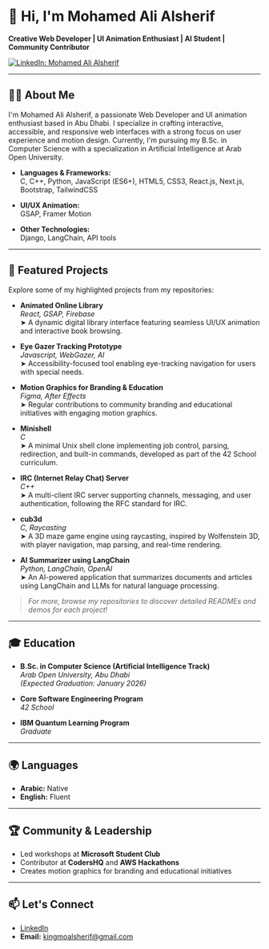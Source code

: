 # 👋 Hi, I'm Mohamed Ali Alsherif

**Creative Web Developer | UI Animation Enthusiast | AI Student | Community Contributor**

[![LinkedIn: Mohamed Ali Alsherif](https://img.shields.io/badge/-LinkedIn-blue?style=flat-square&logo=linkedin&logoColor=white&link=https://linkedin.com/in/mohamed-ali-alsherif-541b25252)](https://linkedin.com/in/mohamed-ali-alsherif-541b25252)

---

## 👨‍💻 About Me

I'm Mohamed Ali Alsherif, a passionate Web Developer and UI animation enthusiast based in Abu Dhabi. I specialize in crafting interactive, accessible, and responsive web interfaces with a strong focus on user experience and motion design. Currently, I'm pursuing my B.Sc. in Computer Science with a specialization in Artificial Intelligence at Arab Open University.

- **Languages & Frameworks:**  
  C, C++, Python, JavaScript (ES6+), HTML5, CSS3, React.js, Next.js, Bootstrap, TailwindCSS

- **UI/UX Animation:**  
  GSAP, Framer Motion

- **Other Technologies:**  
  Django, LangChain, API tools

---

## 🚀 Featured Projects

Explore some of my highlighted projects from my repositories:

- **Animated Online Library**  
  _React, GSAP, Firebase_  
  ➤ A dynamic digital library interface featuring seamless UI/UX animation and interactive book browsing.

- **Eye Gazer Tracking Prototype**  
  _Javascript, WebGazer, AI_  
  ➤ Accessibility-focused tool enabling eye-tracking navigation for users with special needs.

- **Motion Graphics for Branding & Education**  
  _Figma, After Effects_  
  ➤ Regular contributions to community branding and educational initiatives with engaging motion graphics.

- **Minishell**  
  _C_  
  ➤ A minimal Unix shell clone implementing job control, parsing, redirection, and built-in commands, developed as part of the 42 School curriculum.

- **IRC (Internet Relay Chat) Server**  
  _C++_  
  ➤ A multi-client IRC server supporting channels, messaging, and user authentication, following the RFC standard for IRC.

- **cub3d**  
  _C, Raycasting_  
  ➤ A 3D maze game engine using raycasting, inspired by Wolfenstein 3D, with player navigation, map parsing, and real-time rendering.

- **AI Summarizer using LangChain**  
  _Python, LangChain, OpenAI_  
  ➤ An AI-powered application that summarizes documents and articles using LangChain and LLMs for natural language processing.

> _For more, browse my repositories to discover detailed READMEs and demos for each project!_

---

## 🎓 Education

- **B.Sc. in Computer Science (Artificial Intelligence Track)**  
  *Arab Open University, Abu Dhabi*  
  _(Expected Graduation: January 2026)_

- **Core Software Engineering Program**  
  *42 School*

- **IBM Quantum Learning Program**  
  *Graduate*

---

## 🌍 Languages

- **Arabic:** Native  
- **English:** Fluent

---

## 🏆 Community & Leadership

- Led workshops at **Microsoft Student Club**
- Contributor at **CodersHQ** and **AWS Hackathons**
- Creates motion graphics for branding and educational initiatives

---

## 📫 Let's Connect

- [LinkedIn](https://linkedin.com/in/mohamed-ali-alsherif-541b25252)
- **Email:** kingmoalsherif@gmail.com

<!--
Feel free to reach out for collaborations, open-source projects, or just to say hi!
-->
